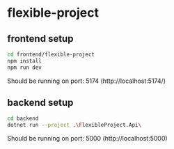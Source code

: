# flexible-project

## frontend setup
```sh
cd frontend/flexible-project
npm install
npm run dev
```
Should be running on port: 5174 (http://localhost:5174/)

## backend setup 
```sh
cd backend
dotnet run --project .\FlexibleProject.Api\
```
Should be running on port: 5000 (http://localhost:5000)
